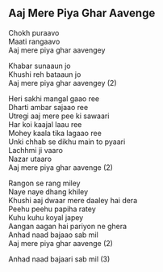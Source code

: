 ## Aaj Mere Piya Ghar Aavenge

Chokh puraavo  
Maati rangaavo  
Aaj mere piya ghar aavengey

Khabar sunaaun jo  
Khushi reh bataaun jo  
Aaj mere piya ghar aavengey (2)

Heri sakhi mangal gaao ree  
Dharti ambar sajaao ree  
Utregi aaj mere pee ki sawaari  
Har koi kaajal laau ree  
Mohey kaala tika lagaao ree  
Unki chhab se dikhu main to pyaari  
Lachhmi ji vaaro  
Nazar utaaro  
Aaj mere piya ghar aavenge (2)

Rangon se rang miley  
Naye naye dhang khiley  
Khushi aaj dwaar mere daaley hai dera  
Peehu peehu papiha ratey  
Kuhu kuhu koyal japey  
Aangan aagan hai pariyon ne ghera  
Anhad naad bajaao sab mil  
Aaj mere piya ghar aavenge (2)

Anhad naad bajaari sab mil (3)

